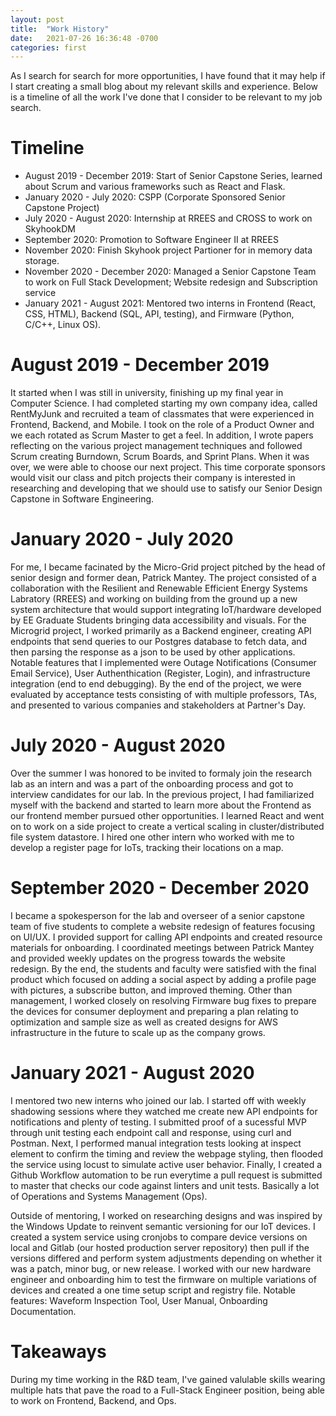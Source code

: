 ```yaml
---
layout: post
title:  "Work History"
date:   2021-07-26 16:36:48 -0700
categories: first
---
```


As I search for search for more opportunities, I have found that it may help if I start creating a small blog about my relevant skills and experience.
Below is a timeline of all the work I've done that I consider to be relevant to my job search.
# Timeline

- August 2019 - December 2019: Start of Senior Capstone Series, learned about Scrum and various frameworks such as React and Flask.
- January 2020 - July 2020: CSPP (Corporate Sponsored Senior Capstone Project)
- July 2020 - August 2020: Internship at RREES and CROSS to work on SkyhookDM
- September 2020: Promotion to Software Engineer II at RREES
- November 2020: Finish Skyhook project Partioner for in memory data storage.
- November 2020 - December 2020: Managed a Senior Capstone Team to work on Full Stack Development; Website redesign and Subscription service
- January 2021 - August 2021: Mentored two interns in Frontend (React, CSS, HTML), Backend (SQL, API, testing), and Firmware (Python, C/C++, Linux OS).

# August 2019 - December 2019
It started when I was still in university, finishing up my final year in Computer Science. I had completed starting my own company idea, called RentMyJunk and recruited
a team of classmates that were experienced in Frontend, Backend, and Mobile. I took on the role of a Product Owner and we each rotated as Scrum Master to get a feel.
In addition, I wrote papers reflecting on the various project management techniques and followed Scrum creating Burndown, Scrum Boards, and Sprint Plans.
When it was over, we were able to choose our next project. This time corporate sponsors would visit our class and pitch projects their company is interested in researching and developing that we should use to satisfy our Senior Design Capstone in Software Engineering.

# January 2020 - July 2020
For me, I became facinated by the Micro-Grid project pitched by the head of senior design and former dean, Patrick Mantey. The project consisted of a collaboration with the Resilient and Renewable Efficient Energy Systems Labratory (RREES) and working on building from the ground up a new system architecture that would support integrating IoT/hardware developed by EE Graduate Students bringing data accessibility and visuals. For the Microgrid project, I worked primarily as a Backend engineer, creating API endpoints that send queries to our Postgres database to fetch data, and then parsing the response as a json to be used by other applications. Notable features that I implemented were Outage Notifications (Consumer Email Service), User Authenthication (Register, Login), and infrastructure integration (end to end debugging). By the end of the project, we were evaluated by acceptance tests consisting of with multiple professors, TAs, and presented to various companies and stakeholders at Partner's Day.

# July 2020 - August 2020
Over the summer I was honored to be invited to formaly join the research lab as an intern and was a part of the onboarding process and got to interview candidates for our lab. In the previous project, I had familiarized myself with the backend and started to learn more about the Frontend as our frontend member pursued other opportunities. I learned React and went on to work on a side project to create a vertical scaling in cluster/distributed file system datastore. I hired one other intern who worked with me to develop a register page for IoTs, tracking their locations on a map.

# September 2020 - December 2020
I became a spokesperson for the lab and overseer of a senior capstone team of five students to complete a website redesign of features focusing on UI/UX. I provided support for calling API endpoints and created resource materials for onboarding. I coordinated meetings between Patrick Mantey and provided weekly updates on the progress towards the website redesign. By the end, the students and faculty were satisfied with the final product which focused on adding a social aspect by adding a profile page with pictures, a subscribe button, and improved theming. Other than management, I worked closely on resolving Firmware bug fixes to prepare the devices for consumer deployment and preparing a plan relating to optimization and sample size as well as created designs for AWS infrastructure in the future to scale up as the company grows.

# January 2021 - August 2020
I mentored two new interns who joined our lab. I started off with weekly shadowing sessions where they watched me create new API endpoints for notifications and plenty of testing. I submitted proof of a sucessful MVP through unit testing each endpoint call and response, using curl and Postman. Next, I performed manual integration tests looking at inspect element to confirm the timing and review the webpage styling, then flooded the service using locust to simulate active user behavior. Finally, I created a Github Workflow automation to be run everytime a pull request is submitted to master that checks our code against linters and unit tests. Basically a lot of Operations and Systems Management (Ops).

Outside of mentoring, I worked on researching designs and was inspired by the Windows Update to reinvent semantic versioning for our IoT devices. I created a system service using cronjobs to compare device versions on local and Gitlab (our hosted production server repository) then pull if the versions differed and perform system adjustments depending on whether it was a patch, minor bug, or new release. I worked with our new hardware engineer and onboarding him to test the firmware on multiple variations of devices and created a one time setup script and registry file. Notable features: Waveform Inspection Tool, User Manual, Onboarding Documentation.

# Takeaways
During my time working in the R&D team, I've gained valulable skills wearing multiple hats that pave the road to a Full-Stack Engineer position, being able to work on Frontend, Backend, and Ops.